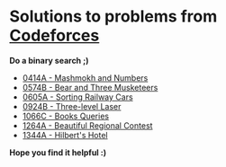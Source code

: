# Solutions to problems from [Codeforces](https://codeforces.com/)

**Do a binary search ;)**

* [0414A - Mashmokh and Numbers](./CF_Solutions/0414A_Mashmokh_and_Numbers)
* [0574B - Bear and Three Musketeers](./CF_Solutions/0574B_Bear_and_Three_Musketeers)
* [0605A - Sorting Railway Cars](./CF_Solutions/0605A_Sorting_Railway_Cars)
* [0924B - Three-level Laser](./CF_Solutions/0924B_Three_level_Laser)
* [1066C - Books Queries](./CF_Solutions/1066C_Books_Queries)
* [1264A - Beautiful Regional Contest](./CF_Solutions/1264A_Beautiful_Regional_Contest)
* [1344A - Hilbert's Hotel](./CF_Solutions/1344A_Hilberts_Hotel)

**Hope you find it helpful :)**
